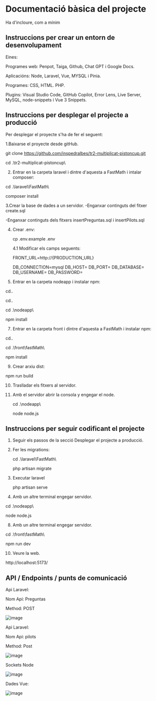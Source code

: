 # Documentació bàsica del projecte
Ha d'incloure, com a mínim
## Instruccions per crear un entorn de desenvolupament

Eines: 

Programes web: Penpot, Taiga, Github, Chat GPT i Google Docs. 

Aplicacións: Node, Laravel, Vue, MYSQL i Pinia. 

Programes: CSS, HTML. PHP.

Plugins: Visual Studio Code, GitHub Copilot, Error Lens, Live Server, MySQL, node-snippets i Vue 3 Snippets.

## Instruccions per desplegar el projecte a producció

Per desplegar el proyecte s'ha de fer el seguent:

1.Baixarse el proyecte desde gitHub.

 git clone https://github.com/inspedralbes/tr2-multiplicat-pistoncup.git
 
 cd .\tr2-multiplicat-pistoncup\

2. Entrar en la carpeta laravel i dintre d'aquesta a FastMath i intalar composer:
   
cd .\laravel\FastMath\

composer install

3.Crear la base de dades a un servidor.
  -Enganxar continguts del fitxer create.sql
  
  -Enganxar continguts dels fitxers insertPreguntas.sql i insertPilots.sql

4. Crear .env:
   
   cp .env.example .env
   
   4.1 Modificar els camps seguents:
   
     FRONT_URL=http://{PRODUCTION_URL}

     DB_CONNECTION=mysql
     DB_HOST=
     DB_PORT=
     DB_DATABASE=
     DB_USERNAME=
     DB_PASSWORD=

 6. Entrar en la carpeta nodeapp i instalar npm:
 
   cd..
   
   cd..
   
   cd .\nodeapp\
   
   npm install

 7. Entrar en la carpeta front i dintre d'aquesta a FastMath i instalar npm:

   cd..
   
   cd .\front\fastMath\
   
   npm install

 9. Crear arxiu dist:
  
   npm run build

10. Traslladar els fitxers al servidor.
   
11. Amb el servidor abrir la consola y engegar el node.

    cd .\nodeapp\
    
    node node.js



## Instruccions per seguir codificant el projecte

1. Seguir els passos de la secció Desplegar el projecte a producció.

2. Fer les migrations:

   cd .\laravel\FastMath\
   
   php artisan migrate
   
4. Executar laravel

    php artisan serve
   
6. Amb un altre terminal engegar servidor.

  cd .\nodeapp\
  
  node node.js

8. Amb un altre terminal engegar servidor.

  cd .\front\fastMath\
  
  npm run dev   
  
10. Veure la web.

  http://localhost:5173/


## API / Endpoints / punts de comunicació
Api Laravel:

 Nom Api: Preguntas
 
 Method: POST

 ![image](https://github.com/inspedralbes/tr2-multiplicat-pistoncup/assets/124352502/13fd826a-68f9-4e92-acdb-f7f15f9cdc6d)

Api Laravel:

Nom Api: pilots

Method: Post

![image](https://github.com/inspedralbes/tr2-multiplicat-pistoncup/assets/124352502/b53a0872-3009-4306-a787-413ea9e528ae)


 Sockets Node

 ![image](https://github.com/inspedralbes/tr2-multiplicat-pistoncup/assets/124352502/678a1026-74f6-47ec-94bc-a2e5f5dfec47)

 Dades Vue:

![image](https://github.com/inspedralbes/tr2-multiplicat-pistoncup/assets/124352502/854f74b4-15a8-4305-81b6-60cae4990f00)




